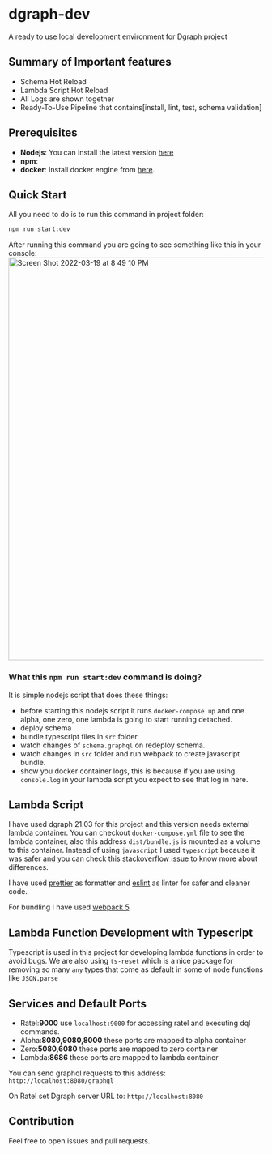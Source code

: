 # dgraph-dev

A ready to use local development environment for Dgraph project

## Summary of Important features
 - Schema Hot Reload
 - Lambda Script Hot Reload
 - All Logs are shown together
 - Ready-To-Use Pipeline that contains[install, lint, test, schema validation]

## Prerequisites

- <b>Nodejs</b>: You can install the latest version [here](https://nodejs.org/en/)
- <b>npm</b>:
- <b>docker</b>: Install docker engine from [here](https://docs.docker.com/engine/install/).

## Quick Start

All you need to do is to run this command in project folder:

```bash
npm run start:dev
```

After running this command you are going to see something like this in your console:
<img width="796" alt="Screen Shot 2022-03-19 at 8 49 10 PM" src="https://user-images.githubusercontent.com/43247296/159132560-83e0ae82-28ee-4f26-a369-da2953904ed3.png">

### What this `npm run start:dev` command is doing?

It is simple nodejs script that does these things:

- before starting this nodejs script it runs `docker-compose up` and one alpha, one zero, one lambda is going to start running detached.
- deploy schema
- bundle typescript files in `src` folder
- watch changes of `schema.graphql` on redeploy schema.
- watch changes in `src` folder and run webpack to create javascript bundle.
- show you docker container logs, this is because if you are using `console.log` in your lambda script you expect to see that log in here.

## Lambda Script

I have used dgraph 21.03 for this project and this version needs external lambda container. You can checkout `docker-compose.yml` file to see the lambda container, also this address `dist/bundle.js` is mounted as a volume to this container. Instead of using `javascript` I used `typescript` because it was safer and you can check this [stackoverflow issue](https://stackoverflow.com/questions/12694530/what-is-typescript-and-why-would-i-use-it-in-place-of-javascript) to know more about differences.

I have used [prettier](https://prettier.io/) as formatter and [eslint](https://eslint.org/) as linter for safer and cleaner code.

For bundling I have used [webpack 5](https://webpack.js.org/blog/2020-10-10-webpack-5-release/).

## Lambda Function Development with Typescript

Typescript is used in this project for developing lambda functions in order to avoid bugs. We are also using `ts-reset` which is a nice package for removing so many `any` types that come as default in some of node functions like `JSON.parse`

## Services and Default Ports

- Ratel:<b>9000</b> use `localhost:9000` for accessing ratel and executing dql commands.
- Alpha:<b>8080,9080,8000</b> these ports are mapped to alpha container
- Zero:<b>5080,6080</b> these ports are mapped to zero container
- Lambda:<b>8686</b> these ports are mapped to lambda container

You can send graphql requests to this address: `http://localhost:8080/graphql`

On Ratel set Dgraph server URL to: `http://localhost:8080`

## Contribution

Feel free to open issues and pull requests.
